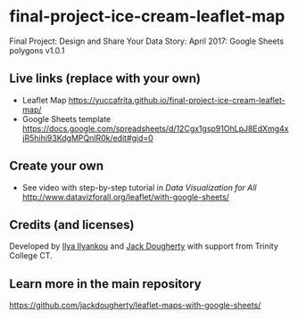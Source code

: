 # final-project-ice-cream-leaflet-map
Final Project: Design and Share Your Data Story: April 2017:  Google Sheets polygons v1.0.1

## Live links (replace with your own)
- Leaflet Map https://yuccafrita.github.io/final-project-ice-cream-leaflet-map/
- Google Sheets template https://docs.google.com/spreadsheets/d/12Cgx1gsp91OhLpJ8EdXmg4xjR5hihi93KdgMPQnlR0k/edit#gid=0

## Create your own
- See video with step-by-step tutorial in *Data Visualization for All* http://www.datavizforall.org/leaflet/with-google-sheets/

## Credits (and licenses)
Developed by [Ilya Ilyankou](https://github.com/ilyankou) and [Jack Dougherty](https://github.com/jackdougherty) with support from Trinity College CT.

## Learn more in the main repository
https://github.com/jackdougherty/leaflet-maps-with-google-sheets/
